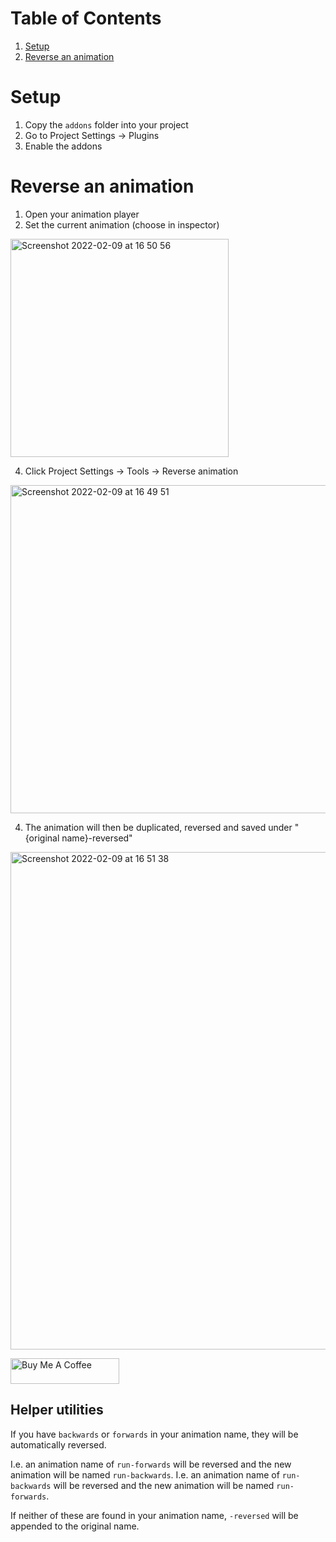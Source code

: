 # Table of Contents

1.  [Setup](#org2b55292)
2.  [Reverse an animation](#org00203ee)

<a id="org2b55292"></a>

# Setup

1.  Copy the `addons` folder into your project
2.  Go to Project Settings -> Plugins
3.  Enable the addons

<a id="org00203ee"></a>

# Reverse an animation

1.  Open your animation player
2.  Set the current animation (choose in inspector)

<img width="349" alt="Screenshot 2022-02-09 at 16 50 56" src="https://user-images.githubusercontent.com/100964/153214559-a321c298-fe8c-4a39-8c40-f08c159a3399.png">

4.  Click Project Settings -> Tools -> Reverse animation

<img width="525" alt="Screenshot 2022-02-09 at 16 49 51" src="https://user-images.githubusercontent.com/100964/153214328-5ac2b2d4-f383-4870-b032-65d4cbd61fd6.png">

4. The animation will then be duplicated, reversed and saved under "{original name}-reversed"

<img width="796" alt="Screenshot 2022-02-09 at 16 51 38" src="https://user-images.githubusercontent.com/100964/153214641-b3f814da-835d-4129-ba7a-0de84d8ed0f2.png">

<a href="https://www.buymeacoffee.com/tavurth" target="_blank"><img src="https://cdn.buymeacoffee.com/buttons/default-orange.png" alt="Buy Me A Coffee" height="41" width="174"></a>

## Helper utilities

If you have `backwards` or `forwards` in your animation name, they will be automatically reversed.

I.e. an animation name of `run-forwards` will be reversed and the new animation will be named `run-backwards`.
I.e. an animation name of `run-backwards` will be reversed and the new animation will be named `run-forwards`.

If neither of these are found in your animation name, `-reversed` will be appended to the original name.
